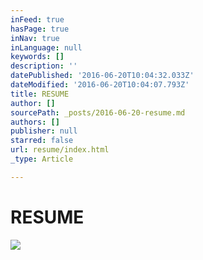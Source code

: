 ```yaml
---
inFeed: true
hasPage: true
inNav: true
inLanguage: null
keywords: []
description: ''
datePublished: '2016-06-20T10:04:32.033Z'
dateModified: '2016-06-20T10:04:07.793Z'
title: RESUME
author: []
sourcePath: _posts/2016-06-20-resume.md
authors: []
publisher: null
starred: false
url: resume/index.html
_type: Article

---
```

# RESUME
![](https://the-grid-user-content.s3-us-west-2.amazonaws.com/00ad97b4-18ad-459c-86fe-7b1e7f0db5d9.jpg)
